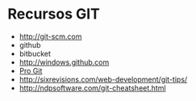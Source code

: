 # Recursos GIT

- http://git-scm.com
- github
- bitbucket
- http://windows.github.com
- [Pro Git](http://git-scm.com/book/es)
- http://sixrevisions.com/web-development/git-tips/
- http://ndpsoftware.com/git-cheatsheet.html

